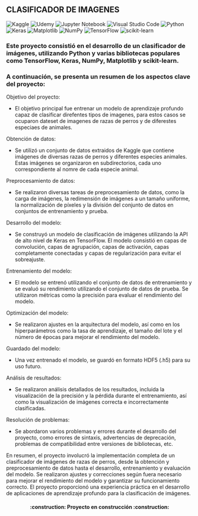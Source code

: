 ## CLASIFICADOR DE IMAGENES

![Kaggle](https://img.shields.io/badge/Kaggle-035a7d?style=for-the-badge&logo=kaggle&logoColor=white)
![Udemy](https://img.shields.io/badge/Udemy-A435F0?style=for-the-badge&logo=Udemy&logoColor=white)
![Jupyter Notebook](https://img.shields.io/badge/jupyter-%23FA0F00.svg?style=for-the-badge&logo=jupyter&logoColor=white)
![Visual Studio Code](https://img.shields.io/badge/Visual%20Studio%20Code-0078d7.svg?style=for-the-badge&logo=visual-studio-code&logoColor=white)
![Python](https://img.shields.io/badge/python-3670A0?style=for-the-badge&logo=python&logoColor=ffdd54)
![Keras](https://img.shields.io/badge/Keras-%23D00000.svg?style=for-the-badge&logo=Keras&logoColor=white)
![Matplotlib](https://img.shields.io/badge/Matplotlib-%23ffffff.svg?style=for-the-badge&logo=Matplotlib&logoColor=black)
![NumPy](https://img.shields.io/badge/numpy-%23013243.svg?style=for-the-badge&logo=numpy&logoColor=white)
![TensorFlow](https://img.shields.io/badge/TensorFlow-%23FF6F00.svg?style=for-the-badge&logo=TensorFlow&logoColor=white)
![scikit-learn](https://img.shields.io/badge/scikit--learn-%23F7931E.svg?style=for-the-badge&logo=scikit-learn&logoColor=white)


### Este proyecto consistió en el desarrollo de un clasificador de imágenes, utilizando Python y varias bibliotecas populares como TensorFlow, Keras, NumPy, Matplotlib y scikit-learn.
### A continuación, se presenta un resumen de los aspectos clave del proyecto:

Objetivo del proyecto: 
 - El objetivo principal fue entrenar un modelo de aprendizaje profundo capaz de clasificar direfentes tipos de imagenes, para estos casos se ocuparon dateset de imagenes de razas de perros y de diferestes especiaes de animales.

Obtención de datos: 
 - Se utilizó un conjunto de datos extraidos de Kaggle que contiene imágenes de diversas razas de perros y diferentes especies animales. Estas imágenes se organizaron en subdirectorios, cada uno correspondiente al nomre de cada especie animal.

Preprocesamiento de datos: 
 - Se realizaron diversas tareas de preprocesamiento de datos, como la carga de imágenes, la redimensión de imágenes a un tamaño uniforme, la normalización de píxeles y la división del conjunto de datos en conjuntos de entrenamiento y prueba.

Desarrollo del modelo: 
 - Se construyó un modelo de clasificación de imágenes utilizando la API de alto nivel de Keras en TensorFlow. El modelo consistió en capas de convolución, capas de agrupación, capas de activación, capas completamente conectadas y capas de regularización para evitar el sobreajuste.

Entrenamiento del modelo: 
 - El modelo se entrenó utilizando el conjunto de datos de entrenamiento y se evaluó su rendimiento utilizando el conjunto de datos de prueba. Se utilizaron métricas como la precisión para evaluar el rendimiento del modelo.

Optimización del modelo: 
 - Se realizaron ajustes en la arquitectura del modelo, así como en los hiperparámetros como la tasa de aprendizaje, el tamaño del lote y el número de épocas para mejorar el rendimiento del modelo.

Guardado del modelo: 
 - Una vez entrenado el modelo, se guardó en formato HDF5 (.h5) para su uso futuro.

Análisis de resultados: 
 - Se realizaron análisis detallados de los resultados, incluida la visualización de la precisión y la pérdida durante el entrenamiento, así como la visualización de imágenes correcta e incorrectamente clasificadas.

Resolución de problemas: 
 - Se abordaron varios problemas y errores durante el desarrollo del proyecto, como errores de sintaxis, advertencias de deprecación, problemas de compatibilidad entre versiones de bibliotecas, etc.

En resumen, el proyecto involucró la implementación completa de un clasificador de imágenes de razas de perros, desde la obtención y preprocesamiento de datos hasta el desarrollo, entrenamiento y evaluación del modelo. Se realizaron ajustes y correcciones según fuera necesario para mejorar el rendimiento del modelo y garantizar su funcionamiento correcto. El proyecto proporcionó una experiencia práctica en el desarrollo de aplicaciones de aprendizaje profundo para la clasificación de imágenes.


<h4 align="center">
:construction: Proyecto en construcción :construction:
</h4>
